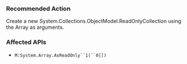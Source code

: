 ### Recommended Action
Create a new System.Collections.ObjectModel.ReadOnlyCollection<T> using the Array as arguments.

### Affected APIs
* `M:System.Array.AsReadOnly``1(``0[])`
